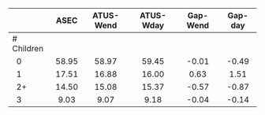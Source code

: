 
|                      |         ASEC |    ATUS-Wend |    ATUS-Wday |     Gap-Wend |      Gap-day |
| -------------------- | :----------: | :----------: | :----------: | :----------: | :----------: |
| # Children           |              |              |              |              |              |
| &nbsp;&nbsp;0        |        58.95 |        58.97 |        59.45 |        -0.01 |        -0.49 |
| &nbsp;&nbsp;1        |        17.51 |        16.88 |        16.00 |         0.63 |         1.51 |
| &nbsp;&nbsp;2+       |        14.50 |        15.08 |        15.37 |        -0.57 |        -0.87 |
| &nbsp;&nbsp;3        |         9.03 |         9.07 |         9.18 |        -0.04 |        -0.14 |

